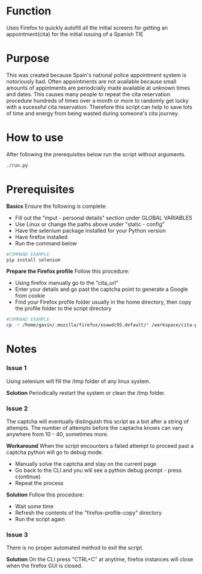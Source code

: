 # Function
Uses Firefox to quickly autofill all the initial screens for getting an appointment(cita) for the initial issuing of a Spanish TIE

# Purpose
This was created because Spain's national police appointment system is notoriously bad. Often appointments are not available because small amounts of appintments are periodcially made available at unknown times and dates. This causes many people to repeat the cita reservation procedure hundreds of times over a month or more to randomly get lucky with a sucessful cita reservation. Therefore this script can help to save lots of time and energy from being wasted during someone's cita journey.

# How to use
After following the prerequisites below run the script without arguments.
```sh
./run.py
```

# Prerequisites

**Basics**
Ensure the following is complete:
- Fill out the "input - personal details" section under GLOBAL VARIABLES
- Use Linux or change the paths above under "static - config"
- Have the selenium package installed for your Python version
- Have firefox installed
- Run the command below
```sh
#COMMAND EXAMPLE
pip install selenium
```

**Prepare the Firefox profile**
Follow this procedure:
- Using firefox manually go to the "cita_url"
- Enter your details and go past the captcha point to generate a Google from cookie
- Find your Firefox profile folder usually in the home directory, then copy the profile folder to the script directory
```sh
#COMMAND EXAMPLE
cp -r /home/gavin/.mozilla/firefox/xoawdc95.default/* /workspace/cita-previa-bot/firefox-profile-copy
```

# Notes

### Issue 1    
Using selenium will fill the /tmp folder of any linux system.

**Solution**
Periodically restart the system or clean the /tmp folder.

### Issue 2
The captcha will eventually distinguish this script as a bot after a string of attempts. The number of attempts before the captacha knows can vary anywhere from 10 - 40, sometimes more.

**Workaround** 
When the script encounters a failed attempt to proceed past a captcha python will go to debug mode.
- Manually solve the captcha and stay on the current page
- Go back to the CLI and you will see a python debug prompt - press c(ontinue)
- Repeat the process

**Solution**
Follow this procedure:
- Wait some time
- Refresh the contents of the "firefox-profile-copy" directory
- Run the script again

### Issue 3
There is no proper automated method to exit the script.

**Solution**
On the CLI press "CTRL+C" at anytime, firefox instances will close when the firefox GUI is closed.
